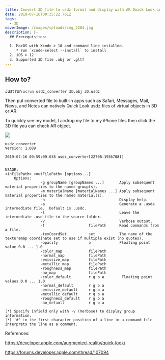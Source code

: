 ```yaml
---
title: Convert 3D file to usdz format and display with AR Quick Look in iOS devices
date: 2019-07-16T00:35:22.761Z
tags:
  - 3D
coverImage: /images/uploads/img_2284.jpg
description: |-
  ## Prerequisites:

  1. MacOS with Xcode > 10 and command line installed.
     * run `xcode-select --install` to install
  2. iOS > 12
  3. Supported 3D file .obj or .gltf
---
```

## How to?

Just run `xcrun usdz_converter 3D.obj 3D.usdz`

Then put converted file to built-in apps such as Safari, Messages, Mail, News, and Notes can natively Quick Look usdz files of virtual objects in 3D or AR.

To quickly see my model, I airdrop my file to my iPhone files then click the 3D file you can check AR object.

![](/images/uploads/img_2284.jpg)

```
usdz_converter
Version: 1.009

2019-07-16 09:59:09.038 usdz_converter[22708:19567081]


USAGE:
<inFilePath> <outFilePath> [options...]
	Options:
                -g groupName [groupNames ...]       Apply subsequent material properties to the named group(s).
                -m materialName [materialNames ...] Apply subsequent material properties to the named material(s).
                -h                                  Display help.
                -a                                  Generate a .usda intermediate file.  Default is .usdc.
                -l                                  Leave the intermediate .usd file in the source folder.
                -v                                  Verbose output.
                -f                    filePath      Read commands from a file.
                -texCoordSet          set           The name of the texturemap coordinate set to use if multiple exist (no quotes).
                -opacity              o             Floating point value 0.0 ... 1.0
                -color_map            filePath
                -normal_map           filePath
                -emissive_map         filePath
                -metallic_map         filePath
                -roughness_map        filePath
                -ao_map               filePath
                -color_default        r g b a        Floating point values 0.0 ... 1.0
                -normal_default       r g b a
                -emissive_default     r g b a
                -metallic_default     r g b a
                -roughness_default    r g b a
                -ao_default           r g b a

(*) Specify infield only with -v (Verbose) to display group information.
(*) '#' in the first character position of a line in a command file interprets the line as a comment.
```

  References:

  <https://developer.apple.com/augmented-reality/quick-look/>

  <https://forums.developer.apple.com/thread/107094>
